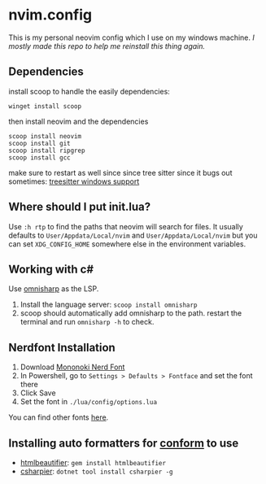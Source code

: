 # nvim.config

This is my personal neovim config which I use on my windows machine. 
*I mostly made this repo to help me reinstall this thing again.*

## Dependencies

install scoop to handle the easily dependencies:
```
winget install scoop
```
then install neovim and the dependencies
```
scoop install neovim
scoop install git
scoop install ripgrep
scoop install gcc
```
make sure to restart as well since since tree sitter since it bugs out sometimes: [treesitter windows support](https://github.com/nvim-treesitter/nvim-treesitter/wiki/Windows-support#troubleshooting)

## Where should I put init.lua?

Use `:h rtp` to find the paths that neovim will search for files. It usually defaults to `User/Appdata/Local/nvim` and `User/Appdata/Local/nvim` but you can set `XDG_CONFIG_HOME` somewhere else in the environment variables.

## Working with c#

Use [omnisharp](https://www.omnisharp.net/) as the LSP.
1. Install the language server: `scoop install omnisharp`
2. scoop should automatically add omnisharp to the path. restart the terminal and run `omnisharp -h` to check.

## Nerdfont Installation

1. Download [Mononoki Nerd Font](https://github.com/ryanoasis/nerd-fonts/tree/master/patched-fonts/Mononoki)
2. In Powershell, go to `Settings > Defaults > Fontface` and set the font there
3. Click Save
4. Set the font in `./lua/config/options.lua`

You can find other fonts [here](https://github.com/ryanoasis/nerd-fonts#patched-fonts).

## Installing auto formatters for [conform](https://github.com/stevearc/conform.nvim) to use
- [htmlbeautifier](https://github.com/threedaymonk/htmlbeautifier): `gem install htmlbeautifier`
- [csharpier](https://github.com/belav/csharpier): `dotnet tool install csharpier -g`
